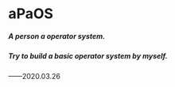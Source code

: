 # aPaOS

##### A person a operator system. 

##### Try to build a basic operator system by myself.

——2020.03.26

